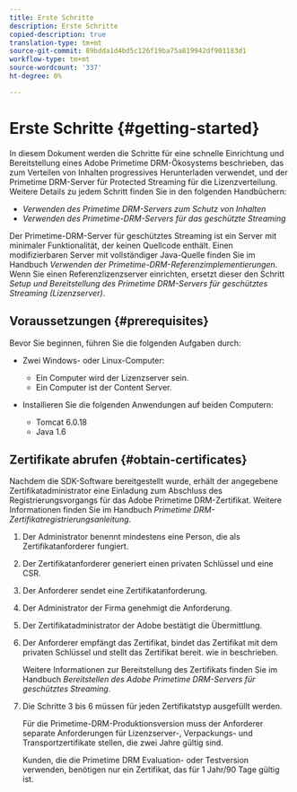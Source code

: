 ```yaml
---
title: Erste Schritte
description: Erste Schritte
copied-description: true
translation-type: tm+mt
source-git-commit: 89bdda1d4bd5c126f19ba75a819942df901183d1
workflow-type: tm+mt
source-wordcount: '337'
ht-degree: 0%

---
```



# Erste Schritte {#getting-started}

In diesem Dokument werden die Schritte für eine schnelle Einrichtung und Bereitstellung eines Adobe Primetime DRM-Ökosystems beschrieben, das zum Verteilen von Inhalten progressives Herunterladen verwendet, und der Primetime DRM-Server für Protected Streaming für die Lizenzverteilung. Weitere Details zu jedem Schritt finden Sie in den folgenden Handbüchern:

* *Verwenden des Primetime DRM-Servers zum Schutz von Inhalten*
* *Verwenden des Primetime-DRM-Servers für das geschützte Streaming*

Der Primetime-DRM-Server für geschütztes Streaming ist ein Server mit minimaler Funktionalität, der keinen Quellcode enthält. Einen modifizierbaren Server mit vollständiger Java-Quelle finden Sie im Handbuch *Verwenden der Primetime-DRM-Referenzimplementierungen*. Wenn Sie einen Referenzlizenzserver einrichten, ersetzt dieser den Schritt *Setup und Bereitstellung des Primetime DRM-Servers für geschütztes Streaming (Lizenzserver)*.

## Voraussetzungen {#prerequisites}

Bevor Sie beginnen, führen Sie die folgenden Aufgaben durch:

* Zwei Windows- oder Linux-Computer:

   * Ein Computer wird der Lizenzserver sein.
   * Ein Computer ist der Content Server.

* Installieren Sie die folgenden Anwendungen auf beiden Computern:

   * Tomcat 6.0.18
   * Java 1.6

## Zertifikate abrufen {#obtain-certificates}

Nachdem die SDK-Software bereitgestellt wurde, erhält der angegebene Zertifikatadministrator eine Einladung zum Abschluss des Registrierungsvorgangs für das Adobe Primetime DRM-Zertifikat. Weitere Informationen finden Sie im Handbuch *Primetime DRM-Zertifikatregistrierungsanleitung*.

1. Der Administrator benennt mindestens eine Person, die als Zertifikatanforderer fungiert.
1. Der Zertifikatanforderer generiert einen privaten Schlüssel und eine CSR.
1. Der Anforderer sendet eine Zertifikatanforderung.
1. Der Administrator der Firma genehmigt die Anforderung.
1. Der Zertifikatadministrator der Adobe bestätigt die Übermittlung.
1. Der Anforderer empfängt das Zertifikat, bindet das Zertifikat mit dem privaten Schlüssel und stellt das Zertifikat bereit. wie in beschrieben.

   Weitere Informationen zur Bereitstellung des Zertifikats finden Sie im Handbuch *Bereitstellen des Adobe Primetime DRM-Servers für geschütztes Streaming*.
1. Die Schritte 3 bis 6 müssen für jeden Zertifikatstyp ausgefüllt werden.

   Für die Primetime-DRM-Produktionsversion muss der Anforderer separate Anforderungen für Lizenzserver-, Verpackungs- und Transportzertifikate stellen, die zwei Jahre gültig sind.

   Kunden, die die Primetime DRM Evaluation- oder Testversion verwenden, benötigen nur ein Zertifikat, das für 1 Jahr/90 Tage gültig ist.
